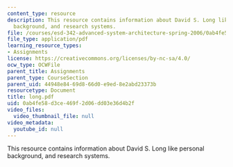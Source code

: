```yaml
---
content_type: resource
description: This resource contains information about David S. Long like personal
  background, and research systems.
file: /courses/esd-342-advanced-system-architecture-spring-2006/0ab4fe58d3ce469f2d06dd03e36d4b2f_long.pdf
file_type: application/pdf
learning_resource_types:
- Assignments
license: https://creativecommons.org/licenses/by-nc-sa/4.0/
ocw_type: OCWFile
parent_title: Assignments
parent_type: CourseSection
parent_uid: 44948e84-69d8-66d0-e9ed-8e2abd23373b
resourcetype: Document
title: long.pdf
uid: 0ab4fe58-d3ce-469f-2d06-dd03e36d4b2f
video_files:
  video_thumbnail_file: null
video_metadata:
  youtube_id: null
---
```

This resource contains information about David S. Long like personal background, and research systems.
